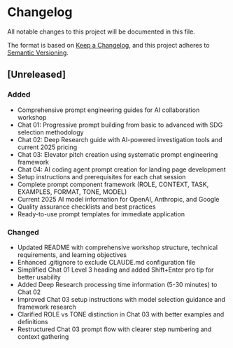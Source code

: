 # Changelog

All notable changes to this project will be documented in this file.

The format is based on [Keep a Changelog](https://keepachangelog.com/en/1.0.0/),
and this project adheres to [Semantic Versioning](https://semver.org/spec/v2.0.0.html).

## [Unreleased]

### Added

- Comprehensive prompt engineering guides for AI collaboration workshop
- Chat 01: Progressive prompt building from basic to advanced with SDG selection methodology
- Chat 02: Deep Research guide with AI-powered investigation tools and current 2025 pricing
- Chat 03: Elevator pitch creation using systematic prompt engineering framework
- Chat 04: AI coding agent prompt creation for landing page development
- Setup instructions and prerequisites for each chat session
- Complete prompt component framework (ROLE, CONTEXT, TASK, EXAMPLES, FORMAT, TONE, MODEL)
- Current 2025 AI model information for OpenAI, Anthropic, and Google
- Quality assurance checklists and best practices
- Ready-to-use prompt templates for immediate application

### Changed

- Updated README with comprehensive workshop structure, technical requirements, and learning objectives
- Enhanced .gitignore to exclude CLAUDE.md configuration file
- Simplified Chat 01 Level 3 heading and added Shift+Enter pro tip for better usability
- Added Deep Research processing time information (5-30 minutes) to Chat 02
- Improved Chat 03 setup instructions with model selection guidance and framework research
- Clarified ROLE vs TONE distinction in Chat 03 with better examples and definitions
- Restructured Chat 03 prompt flow with clearer step numbering and context gathering